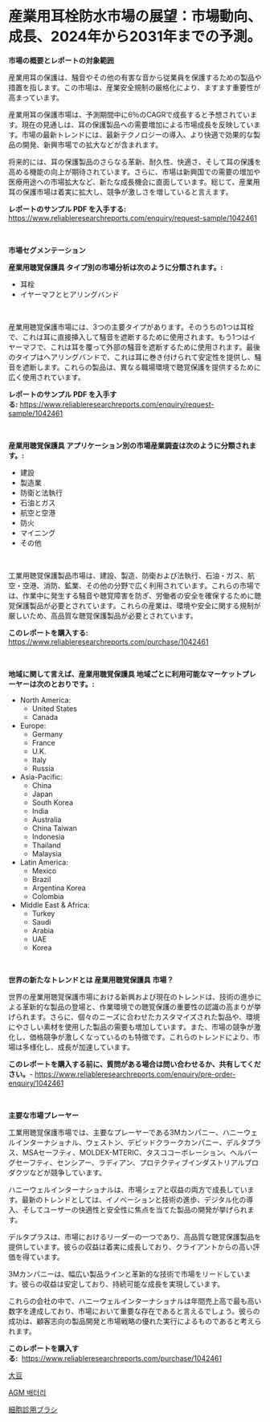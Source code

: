 <p><h1>産業用耳栓防水市場の展望：市場動向、成長、2024年から2031年までの予測。</h1></p><p><strong>市場の概要とレポートの対象範囲</strong></p>
<p><p>産業用耳の保護は、騒音やその他の有害な音から従業員を保護するための製品や措置を指します。この市場は、産業安全規制の厳格化により、ますます重要性が高まっています。</p><p>産業用耳の保護市場は、予測期間中に6％のCAGRで成長すると予想されています。現在の見通しは、耳の保護製品への需要増加による市場成長を反映しています。市場の最新トレンドには、最新テクノロジーの導入、より快適で効果的な製品の開発、新興市場での拡大などが含まれます。</p><p>将来的には、耳の保護製品のさらなる革新、耐久性、快適さ、そして耳の保護を高める機能の向上が期待されています。さらに、市場は新興国での需要の増加や医療用途への市場拡大など、新たな成長機会に直面しています。総じて、産業用耳の保護市場は着実に拡大し、競争が激しさを増していると言えます。</p></p>
<p><strong>レポートのサンプル PDF を入手する:</strong> <a href="https://www.reliableresearchreports.com/enquiry/request-sample/1042461">https://www.reliableresearchreports.com/enquiry/request-sample/1042461</a></p>
<p>&nbsp;</p>
<p><strong>市場セグメンテーション</strong></p>
<p><strong>産業用聴覚保護具 タイプ別の市場分析は次のように分類されます。:</strong></p>
<p><ul><li>耳栓</li><li>イヤーマフとヒアリングバンド</li></ul></p>
<p>&nbsp;</p>
<p><p>産業用聴覚保護市場には、3つの主要タイプがあります。そのうちの1つは耳栓で、これは耳に直接挿入して騒音を遮断するために使用されます。もう1つはイヤーマフで、これは耳を覆って外部の騒音を遮断するために使用されます。最後のタイプはヘアリングバンドで、これは耳に巻き付けられて安定性を提供し、騒音を遮断します。これらの製品は、異なる職場環境で聴覚保護を提供するために広く使用されています。</p></p>
<p><strong>レポートのサンプル PDF を入手する:</strong>&nbsp;<a href="https://www.reliableresearchreports.com/enquiry/request-sample/1042461">https://www.reliableresearchreports.com/enquiry/request-sample/1042461</a></p>
<p>&nbsp;</p>
<p><strong> 産業用聴覚保護具 アプリケーション別の市場産業調査は次のように分類されます。:</strong></p>
<p><ul><li>建設</li><li>製造業</li><li>防衛と法執行</li><li>石油とガス</li><li>航空と空港</li><li>防火</li><li>マイニング</li><li>その他</li></ul></p>
<p>&nbsp;</p>
<p><p>工業用聴覚保護製品市場は、建設、製造、防衛および法執行、石油・ガス、航空・空港、消防、鉱業、その他の分野で広く利用されています。これらの市場では、作業中に発生する騒音や聴覚障害を防ぎ、労働者の安全を確保するために聴覚保護製品が必要とされています。これらの産業は、環境や安全に関する規制が厳しいため、高品質な聴覚保護製品が必要とされています。</p></p>
<p><strong>このレポートを購入する:</strong>&nbsp; <a href="https://www.reliableresearchreports.com/purchase/1042461">https://www.reliableresearchreports.com/purchase/1042461</a></p>
<p>&nbsp;</p>
<p><strong>地域に関して言えば、産業用聴覚保護具 地域ごとに利用可能なマーケットプレーヤーは次のとおりです。:</strong></p>
<p><ul>
    <li>
        North America:
        <ul>
            <li>United States</li>
            <li>Canada</li>
        </ul>
    </li>
    <li>
        Europe:
        <ul>
            <li>Germany</li>
            <li>France</li>
            <li>U.K.</li>
            <li>Italy</li>
            <li>Russia</li>
        </ul>
    </li>
    <li>
        Asia-Pacific:
        <ul>
            <li>China</li>
            <li>Japan</li>
            <li>South Korea</li>
            <li>India</li>
            <li>Australia</li>
            <li>China Taiwan</li>
            <li>Indonesia</li>
            <li>Thailand</li>
            <li>Malaysia</li>
        </ul>
    </li>
    <li>
        Latin America:
        <ul>
            <li>Mexico</li>
            <li>Brazil</li>
            <li>Argentina Korea</li>
            <li>Colombia</li>
        </ul>
    </li>
    <li>
        Middle East & Africa:
        <ul>
            <li>Turkey</li>
            <li>Saudi</li>
            <li>Arabia</li>
            <li>UAE</li>
            <li>Korea</li>
        </ul>
    </li>
    </ul></p>
<p>&nbsp;</p>
<p><strong>世界の新たなトレンドとは 産業用聴覚保護具 市場？</strong></p>
<p><p>世界の産業用聴覚保護市場における新興および現在のトレンドは、技術の進歩による革新的な製品の登場と、作業環境での聴覚保護の重要性の認識の高まりが挙げられます。さらに、個々のニーズに合わせたカスタマイズされた製品や、環境にやさしい素材を使用した製品の需要も増加しています。また、市場の競争が激化し、価格競争が激しくなっているのも特徴です。これらのトレンドにより、市場は多様化し、成長が加速しています。</p></p>
<p><strong>このレポートを購入する前に、質問がある場合は問い合わせるか、共有してください。</strong>- <a href="https://www.reliableresearchreports.com/enquiry/pre-order-enquiry/1042461">https://www.reliableresearchreports.com/enquiry/pre-order-enquiry/1042461</a></p>
<p>&nbsp;</p>
<p><strong>主要な市場プレーヤー</strong></p>
<p><p>工業用聴覚保護市場では、主要なプレーヤーである3Mカンパニー、ハニーウェルインターナショナル、ウェストン、デビッドクラークカンパニー、デルタプラス、MSAセーフティ、MOLDEX-MTERIC、タスココーポレーション、ヘルバーグセーフティ、センシアー、ラディアン、プロテクティブインダストリアルプロダクツなどが競争しています。</p><p>ハニーウェルインターナショナルは、市場シェアと収益の両方で成長しています。最新のトレンドとしては、イノベーションと技術の進歩、デジタル化の導入、そしてユーザーの快適性と安全性に焦点を当てた製品の開発が挙げられます。</p><p>デルタプラスは、市場におけるリーダーの一つであり、高品質な聴覚保護製品を提供しています。彼らの収益は着実に成長しており、クライアントからの高い評価を得ています。</p><p>3Mカンパニーは、幅広い製品ラインと革新的な技術で市場をリードしています。彼らの収益は安定しており、持続可能な成長を実現しています。</p><p>これらの会社の中で、ハニーウェルインターナショナルは年間売上高で最も高い数字を達成しており、市場において重要な存在であると言えるでしょう。彼らの成功は、顧客志向の製品開発と市場戦略の優れた実行によるものであると考えられます。</p></p>
<p><strong>このレポートを購入する:</strong>&nbsp;&nbsp;<a href="https://www.reliableresearchreports.com/purchase/1042461">https://www.reliableresearchreports.com/purchase/1042461</a></p>
<p><p><a href="https://medium.com/@krishnajlhre/%E5%A4%A7%E8%B1%86%E5%B8%82%E5%A0%B4-2031%E5%B9%B4%E3%81%BE%E3%81%A7%E3%81%AE%E3%83%88%E3%83%AC%E3%83%B3%E3%83%89-%E4%BA%88%E6%B8%AC-%E7%AB%B6%E4%BA%89%E5%88%86%E6%9E%90-5e6a398ea1e3">大豆</a></p><p><a href="https://medium.com/@londonacobson5656/agm-%EB%B0%B0%ED%84%B0%EB%A6%AC-%EC%8B%9C%EC%9E%A5-%EC%84%B1%EA%B3%B5%EC%A0%81%EC%9D%B8-%EB%B9%84%EC%A6%88%EB%8B%88%EC%8A%A4-%EC%A0%84%EB%9E%B5%EC%9D%98-%EC%97%B4%EC%87%A0-2031%EB%85%84%EA%B9%8C%EC%A7%80-%EC%98%88%EC%B8%A1-1daee8b77296">AGM 배터리</a></p><p><a href="https://medium.com/@drewosciski565654/%E7%B4%B0%E8%83%9E%E5%AD%A6%E3%83%96%E3%83%A9%E3%82%B7%E5%B8%82%E5%A0%B4%E3%81%AE%E5%88%86%E6%9E%90-%E3%82%B0%E3%83%AD%E3%83%BC%E3%83%90%E3%83%AB%E7%94%A3%E6%A5%AD%E3%81%AE%E8%A6%8B%E9%80%9A%E3%81%97%E3%81%A8%E4%BA%88%E6%B8%AC-2024%E5%B9%B4%E3%81%8B%E3%82%892031%E5%B9%B4%E3%81%BE%E3%81%A7-d12278e8fd9d">細胞診用ブラシ</a></p></p>